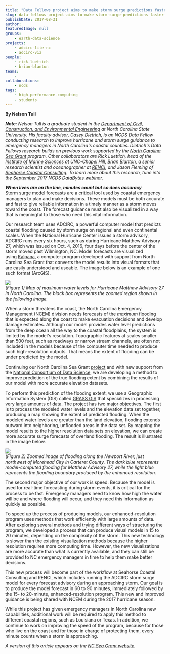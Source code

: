 ```yaml
---
title: "Data Fellows project aims to make storm surge predictions faster and more accurate"
slug: data-fellows-project-aims-to-make-storm-surge-predictions-faster-and-more-accurate
publishDate: 2017-08-31
author: 
featuredImage: null
groups:
    - earth-data-science
projects:
    - adcirc-lite-nc
    - adcirc-viz
people:
    - rick-luettich
    - brian-blanton
teams: 
    - 
collaborations:
    - ncds
tags:
    - high-performance-computing
    - students
---
```

**By Nelson Tull**

_**Note**: Nelson Tull is a graduate student in the [Department of Civil, Construction, and Environmental Engineering](https://www.ccee.ncsu.edu/) at North Carolina State University. His faculty advisor, [Casey Dietrich](https://ccht.ccee.ncsu.edu/), is an NCDS Data Fellow conducting research to improve hurricane and storm surge guidance to emergency managers in North Carolina's coastal counties. Dietrich's Data Fellows research builds on previous work supported by the [North Carolina Sea Grant](https://ncseagrant.ncsu.edu/) program. Other collaborators are Rick Luettich, head of the [Institute of Marine Sciences](http://ims.unc.edu/) at UNC-Chapel Hill, Brian Blanton, a senior research scientist and oceanographer at [RENCI](https://www.renci.org/), and Jason Fleming of [Seahorse Coastal Consulting](https://www.seahorsecoastal.com/). To learn more about this research, tune into the September 2017 NCDS [DataBytes webinar](http://datascienceconsortium.org/databytes-webinars/)._

**_When lives are on the line, minutes count but so does accuracy_**  
Storm surge model forecasts are a critical tool used by coastal emergency managers to plan and make decisions. These models must be both accurate and fast to give reliable information in a timely manner as a storm moves toward the coast. The forecast guidance must also be visualized in a way that is meaningful to those who need this vital information.

Our research team uses ADCIRC, a powerful computer model that predicts coastal flooding caused by storm surge on regional and even continental scales. When the National Hurricane Center issues a storm advisory, ADCIRC runs every six hours, such as during Hurricane Matthew Advisory 27, which was issued on Oct. 4, 2016, four days before the center of the storm moved past Wilmington, NC. Model forecasts are visualized using [Kalpana](https://ccht.ccee.ncsu.edu/kalpana/), a computer program developed with support from North Carolina Sea Grant that converts the model results into visual formats that are easily understood and useable. The image below is an example of one such format (ArcGIS).

![](http://datascienceconsortium.org/wp-content/uploads/2017/08/BlogPost_Image1.png)  
_(Figure 1) Map of maximum water levels for Hurricane Matthew Advisory 27 in North Carolina. The black box represents the zoomed region shown in the following image._

When a storm threatens the coast, the North Carolina Emergency Management (NCEM) division needs forecasts of the _maximum_ flooding that is expected along the coast to make evacuation decisions and develop damage estimates. Although our model provides water level predictions from the deep ocean all the way to the coastal floodplains, the system is limited by the model's resolution. Topographic features at scales smaller than 500 feet, such as roadways or narrow stream channels, are often not included in the models because of the computer time needed to produce such high-resolution outputs. That means the extent of flooding can be under predicted by the model.

Continuing our North Carolina Sea Grant [project](https://ncseagrant.ncsu.edu/currents/2014/10/picture-this-developing-storm-surge-visualization/) and with new support from the [National Consortium of Data Science](http://data2discovery.org/), we are developing a method to improve prediction of the true flooding extent by combining the results of our model with more accurate elevation datasets.

To perform this prediction of the flooding extent, we use a Geographic Information System (GIS) called [GRASS GIS](https://grass.osgeo.org/) that specializes in processing very large amounts of data. The project has two major objectives. The first is to process the modeled water levels and the elevation data set together, producing a map showing the extent of predicted flooding. When the modeled water levels are greater than the land elevation, flooding extends outward into neighboring, unflooded areas in the data set. By mapping the model results to the higher resolution data sets on elevation, we can create more accurate surge forecasts of overland flooding. The result is illustrated in the image below.

![](http://datascienceconsortium.org/wp-content/uploads/2017/08/BlogPost_Image2.png)  
_(Figure 2) Zoomed image of flooding along the Newport River, just northwest of Morehead City in Carteret County. The dark blue represents model-computed flooding for Matthew Advisory 27, while the light blue represents the flooding boundary produced by the enhanced resolution._

The second major objective of our work is speed. Because the model is used for real-time forecasting during storm events, it is critical for the process to be fast. Emergency managers need to know how high the water will be and where flooding will occur, and they need this information as quickly as possible.

To speed up the process of producing models, our enhanced-resolution program uses methods that work efficiently with large amounts of data. After exploring several methods and trying different ways of structuring the program, we developed a process that can produce visual models in 15 to 20 minutes, depending on the complexity of the storm. This new technology is slower than the existing visualization methods because the higher resolution requires more computing time. However, the new visualizations are more accurate than what is currently available, and they can still be provided to NC emergency managers in time to help them make better decisions.

This new process will become part of the workflow at Seahorse Coastal Consulting and RENCI, which includes running the ADCIRC storm surge model for every forecast advisory during an approaching storm. Our goal is to produce the model forecast in 60 to 90 minutes, immediately followed by the 15- to 20-minute, enhanced-resolution program. This new and improved guidance is being shared with NCEM during the 2017 hurricane season.

While this project has given emergency managers in North Carolina new capabilities, additional work will be required to apply this method to different coastal regions, such as Louisiana or Texas. In addition, we continue to work on improving the speed of the program, because for those who live on the coast and for those in charge of protecting them, every minute counts when a storm is approaching.

_A version of this article appears on the [NC Sea Grant website](https://ncseagrant.ncsu.edu/currents/2017/08/fast-accurate-forecasts-of-coastal-flooding/)._
